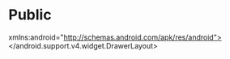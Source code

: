 Public
======
  xmlns:android="http://schemas.android.com/apk/res/android">
    <RelativeLayout android:id="@id/menu_bar_parent" android:layout_width="fill_parent" android:layout_height="fill_parent">
        <LinearLayout android:id="@id/main_tabs_radio" android:background="@drawable/foot_bar" android:layout_width="fill_parent" android:layout_height="wrap_content" android:layout_alignParentBottom="true">
            <RadioGroup android:gravity="center_vertical" android:orientation="horizontal" android:id="@id/tabs_radio" android:layout_width="fill_parent" android:layout_height="wrap_content" android:layout_weight="1.0">
                <RadioButton android:gravity="center" android:id="@id/radio_button1" android:text="@string/tab_search_medicine" android:drawableTop="@drawable/tab1_radiobtn" style="@style/tab_bottom" />
                <RadioButton android:gravity="center" android:id="@id/radio_button2" android:text="@string/tab_category" android:drawableTop="@drawable/tab2_radiobtn" style="@style/tab_bottom" />
                <RadioButton android:gravity="center" android:id="@id/radio_button3" android:text="@string/tab_symptom" android:drawableTop="@drawable/tab3_radiobtn" style="@style/tab_bottom" />
                <RadioButton android:gravity="center" android:id="@id/radio_button4" android:text="@string/tab_guidecatelist" android:drawableTop="@drawable/tab4_radiobtn" style="@style/tab_bottom" />
            </RadioGroup>
            <TextView android:textColor="@color/more_line" android:gravity="center" android:layout_gravity="center_vertical" android:id="@id/radio_button5" android:background="@null" android:text="@string/tab_more" android:drawableTop="@drawable/tab5_radiobtn" android:layout_weight="4.0" style="@style/tab_bottom" />
        </LinearLayout>
        <FrameLayout android:id="@id/tabcontent" android:layout_width="fill_parent" android:layout_height="fill_parent" android:layout_above="@id/main_tabs_radio" />
    </RelativeLayout>
    <include android:layout_gravity="start" android:layout_width="fill_parent" android:layout_height="fill_parent" layout="@layout/main_menu" />
</android.support.v4.widget.DrawerLayout>
